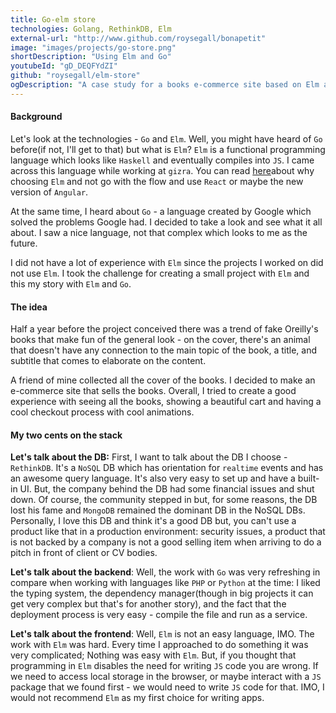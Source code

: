 ```yaml
---
title: Go-elm store
technologies: Golang, RethinkDB, Elm
external-url: "http://www.github.com/roysegall/bonapetit"
image: "images/projects/go-store.png"
shortDescription: "Using Elm and Go"
youtubeId: "gD_DEQFYdZI"
github: "roysegall/elm-store"
ogDescription: "A case study for a books e-commerce site based on Elm and Go"
---
```


#### Background
Let's look at the technologies - `Go` and `Elm`. Well, you might have heard of `Go` before(if not, I'll get to that) but 
what is `Elm`? `Elm` is a functional programming language which looks like `Haskell` and eventually compiles into `JS`.
I came across this language while working at `gizra`. You can read 
[here](https://www.gizra.com/content/elmlang-headless-drupal/)about why choosing `Elm` and not go with the flow and use 
`React` or maybe the new version of `Angular`.

At the same time, I heard about `Go` - a language created by Google which solved the problems Google had. I decided to 
take a look and see what it all about. I saw a nice language, not that complex which looks to me as the future.

I did not have a lot of experience with `Elm` since the projects I worked on did not use `Elm`. I took the challenge for 
creating a small project with `Elm` and this my story with `Elm` and `Go`.

#### The idea
Half a year before the project conceived there was a trend of fake Oreilly's books that make fun of the general look -
on the cover, there's an animal that doesn't have any connection to the main topic of the book, a title, and subtitle
that comes to elaborate on the content.

A friend of mine collected all the cover of the books. I decided to make an e-commerce site that sells the books. 
Overall, I tried to create a good experience with seeing all the books, showing a beautiful cart and having a cool 
checkout process with cool animations.

#### My two cents on the stack
**Let's talk about the DB:** First, I want to talk about the DB I choose - `RethinkDB`. It's a `NoSQL` DB which has 
orientation for `realtime` events and has an awesome query language. It's also very easy to set up and have a built-in 
UI. But, the company behind the DB had some financial issues and shut down. Of course, the community stepped in but, for 
some reasons, the DB lost his fame and `MongoDB` remained the dominant DB in the NoSQL DBs. Personally, I love this DB 
and think it's a good DB but, you can't use a product like that in a production environment: security issues, a product 
that is not backed by a company is not a good selling item when arriving to do a pitch in front of client or CV bodies.

**Let's talk about the backend**: Well, the work with `Go` was very refreshing in compare when working with languages 
like `PHP` or `Python` at the time: I liked the typing system, the dependency manager(though in big projects it can get 
very complex but that's for another story), and the fact that the deployment process is very easy - compile the file and 
run as a service.

**Let's talk about the frontend**: Well, `Elm` is not an easy language, IMO. The work with `Elm` was hard. Every time I
approached to do something it was very complicated; Nothing was easy with `Elm`. But, if you thought that programming
in `Elm` disables the need for writing `JS` code you are wrong. If we need to access local storage in the browser, or 
maybe interact with a `JS` package that we found first - we would need to write `JS` code for that. IMO, I would not 
recommend `Elm` as my first choice for writing apps.
